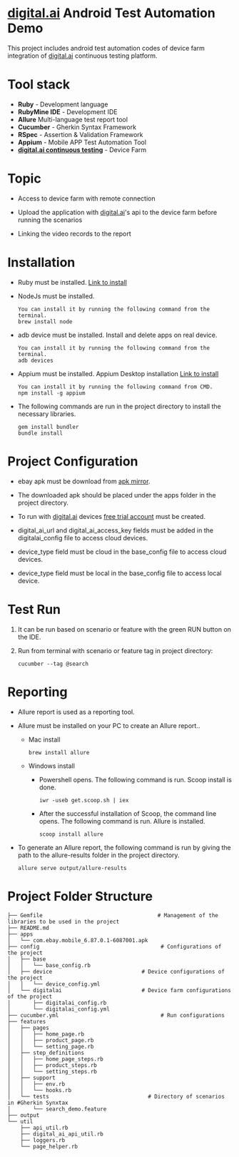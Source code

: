 # <a href="https://digital.ai/products/continuous-testing/">digital.ai</a> Android Test Automation Demo

This project includes android test automation codes of device farm integration of <a href="https://digital.ai/products/continuous-testing/">digital.ai</a>  continuous testing platform.

# Tool stack

* **Ruby** - Development language
* **RubyMine IDE** - Development IDE
* **Allure** Multi-language test report tool
* **Cucumber** - Gherkin Syntax Framework
* **RSpec** - Assertion & Validation Framework
* **Appium** - Mobile APP Test Automation Tool
* **<a href="https://digital.ai/products/continuous-testing/">digital.ai continuous testing</a>** - Device Farm

# Topic

* Access to device farm with remote connection

* Upload the application with <a href="https://docs.experitest.com/display/TE/Rest+API">digital.ai</a>'s api to the device farm before running the scenarios

* Linking the video records to the report

# Installation

* Ruby must be installed. <a href="https://www.ruby-lang.org/en/downloads/">Link to install</a>

* NodeJs must be installed.
   ```
   You can install it by running the following command from the terminal.
   brew install node
   ```

* adb device must be installed. Install and delete apps on real device.
   ```
   You can install it by running the following command from the terminal.
   adb devices
   ```

* Appium must be installed. Appium Desktop installation <a href="https://appium.io/downloads.html">Link to install</a>
   ```
   You can install it by running the following command from CMD.
   npm install -g appium
   ```


* The following commands are run in the project directory to install the necessary libraries.
  ```
  gem install bundler
  bundle install
  ```
  
# Project Configuration
* ebay apk must be download from <a href="https://www.apkmirror.com/apk/ebay-mobile/ebay/ebay-6-87-0-1-release/">apk mirror</a>.

* The downloaded apk should be placed under the apps folder in the project directory.

* To run with <a href="https://digital.ai/products/continuous-testing/">digital.ai</a> devices <a href="https://accounts.seetest.io/signup">free trial account</a> must be created.

* digital_ai_url and digital_ai_access_key fields must be added in the digitalai_config file to access cloud devices.

* device_type field must be cloud in the base_config file to access cloud devices.

* device_type field must be local in the base_config file to access local device.

# Test Run

1. It can be run based on scenario or feature with the green RUN button on the IDE.

3. Run from terminal with scenario or feature tag in project directory:
   
   `cucumber --tag @search`


# Reporting
* Allure report is used as a reporting tool.

* Allure must be installed on your PC to create an Allure report..

    * Mac install

      `brew install allure`

    * Windows install

        * Powershell opens. The following command is run. Scoop install is done.

          `iwr -useb get.scoop.sh | iex`

        * After the successful installation of Scoop, the command line opens. The following command is run. Allure is installed.

          `scoop install allure`


* To generate an Allure report, the following command is run by giving the path to the allure-results folder in the project directory.

  `allure serve output/allure-results `


# Project Folder Structure

```
├── Gemfile                                    # Management of the libraries to be used in the project
├── README.md
├── apps
│   └── com.ebay.mobile_6.87.0.1-6087001.apk    
├── config                                      # Configurations of the project
│   ├── base
│   │   └── base_config.rb
│   ├── device                            # Device configurations of the project
│   │   └── device_config.yml
│   └── digitalai                         # Device farm configurations of the project
│       ├── digitalai_config.rb
│       └── digitalai_config.yml
├── cucumber.yml                                # Run configurations
├── features
│   ├── pages
│   │   ├── home_page.rb
│   │   ├── product_page.rb
│   │   └── setting_page.rb
│   ├── step_definitions
│   │   ├── home_page_steps.rb
│   │   ├── product_steps.rb
│   │   └── setting_steps.rb
│   ├── support
│   │   ├── env.rb
│   │   └── hooks.rb 
│   └── tests                               # Directory of scenarios in #Gherkin Synxtax
│       └── search_demo.feature              
├── output
└── util
    ├── api_util.rb
    ├── digital_ai_api_util.rb
    ├── loggers.rb
    └── page_helper.rb

```
